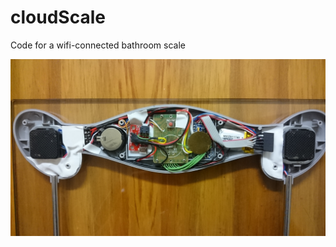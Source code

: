 # cloudScale
Code for a wifi-connected bathroom scale

![scale electronics close up](photos/DSC_0138.JPG)
